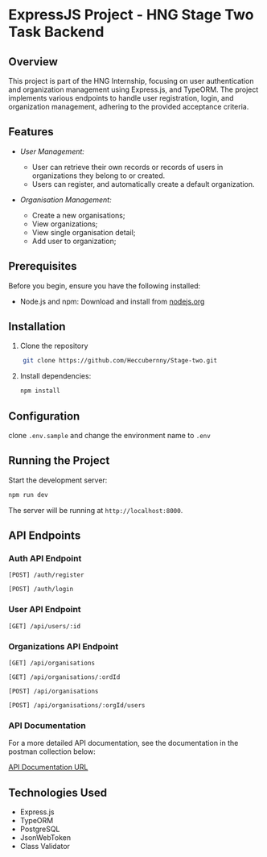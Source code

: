 # ExpressJS Project - HNG Stage Two Task Backend

## Overview

This project is part of the HNG Internship, focusing on user authentication and organization management using Express.js, and TypeORM. The project implements various endpoints to handle user registration, login, and organization management, adhering to the provided acceptance criteria.

## Features

- _User Management:_
  - User can retrieve their own records or records of users in organizations they belong to or created.
  - Users can register, and automatically create a default organization.
- _Organisation Management:_

  - Create a new organisations;
  - View organizations;
  - View single organisation detail;
  - Add user to organization;

## Prerequisites

Before you begin, ensure you have the following installed:

- Node.js and npm: Download and install from [nodejs.org](https://nodejs.org)

## Installation

1. Clone the repository

```bash
    git clone https://github.com/Heccubernny/Stage-two.git
```

2. Install dependencies:
   ```bash
   npm install
   ```

## Configuration

clone `.env.sample` and change the environment name to `.env`

## Running the Project

Start the development server:

```bash
npm run dev
```

The server will be running at `http://localhost:8000`.

## API Endpoints

### Auth API Endpoint

```
[POST] /auth/register
```

```
[POST] /auth/login
```

### User API Endpoint

```
[GET] /api/users/:id
```

### Organizations API Endpoint

```
[GET] /api/organisations
```

```
[GET] /api/organisations/:ordId
```

```
[POST] /api/organisations
```

```
[POST] /api/organisations/:orgId/users
```

### API Documentation

For a more detailed API documentation, see the documentation in the postman collection below:

[API Documentation URL](https://documenter.getpostman.com/view/11213515/2sA3e1ApmM)

## Technologies Used

- Express.js
- TypeORM
- PostgreSQL
- JsonWebToken
- Class Validator

